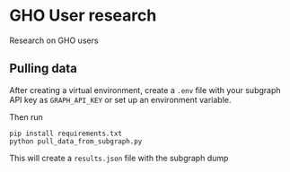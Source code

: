 # GHO User research
Research on GHO users

## Pulling data

After creating a virtual environment, create a `.env` file with your subgraph API key as `GRAPH_API_KEY` or set up an environment variable.

Then run
```
pip install requirements.txt
python pull_data_from_subgraph.py
```

This will create a `results.json` file with the subgraph dump

